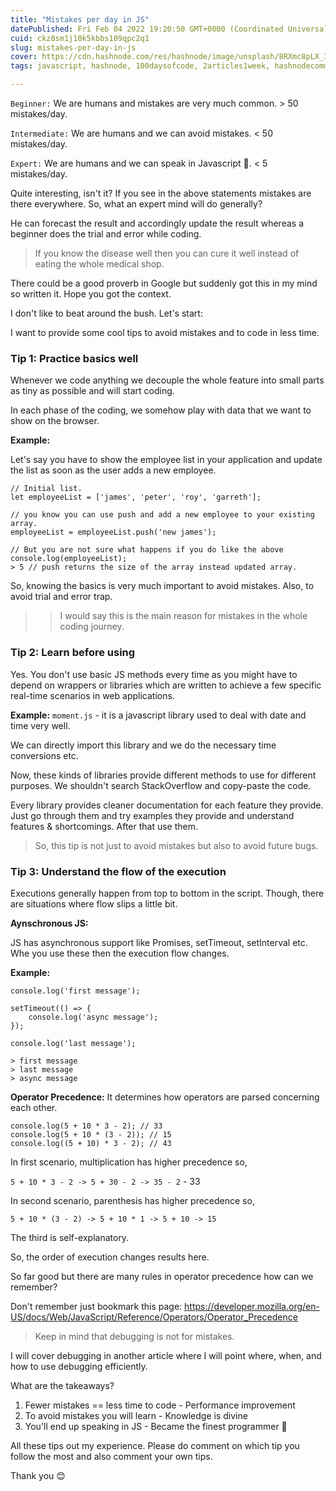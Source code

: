 ```yaml
---
title: "Mistakes per day in JS"
datePublished: Fri Feb 04 2022 19:20:50 GMT+0000 (Coordinated Universal Time)
cuid: ckz8sm1j10k5kbbs109qpc2q1
slug: mistakes-per-day-in-js
cover: https://cdn.hashnode.com/res/hashnode/image/unsplash/8RXmc8pLX_I/upload/v1644002387482/4_AYOXvPe.jpeg
tags: javascript, hashnode, 100daysofcode, 2articles1week, hashnodecommunity

---
```


`Beginner:` We are humans and mistakes are very much common. > 50 mistakes/day.

`Intermediate:` We are humans and we can avoid mistakes. < 50 mistakes/day.

`Expert:` We are humans and we can speak in Javascript 🤣. < 5 mistakes/day.

Quite interesting, isn't it? If you see in the above statements mistakes are there everywhere. So, what an expert mind will do generally? 

He can forecast the result and accordingly update the result whereas a beginner does the trial and error while coding. 

> If you know the disease well then you can cure it well instead of eating the whole medical shop.

There could be a good proverb in Google but suddenly got this in my mind so written it. Hope you got the context.

I don't like to beat around the bush. Let's start:

I want to provide some cool tips to avoid mistakes and to code in less time.

### Tip 1: Practice basics well

Whenever we code anything we decouple the whole feature into small parts as tiny as possible and will start coding.

In each phase of the coding, we somehow play with data that we want to show on the browser.

**Example:**

Let's say you have to show the employee list in your application and update the list as soon as the user adds a new employee.

```
// Initial list.
let employeeList = ['james', 'peter', 'roy', 'garreth'];

// you know you can use push and add a new employee to your existing array.
employeeList = employeeList.push('new james');

// But you are not sure what happens if you do like the above
console.log(employeeList);
> 5 // push returns the size of the array instead updated array.
```
So, knowing the basics is very much important to avoid mistakes. Also, to avoid trial and error trap.

>> I would say this is the main reason for mistakes in the whole coding journey.

### Tip 2: Learn before using

Yes. You don't use basic JS methods every time as you might have to depend on wrappers or libraries which are written to achieve a few specific real-time scenarios in web applications.

**Example:** `moment.js` - it is a javascript library used to deal with date and time very well.

We can directly import this library and we do the necessary time conversions etc. 

Now, these kinds of libraries provide different methods to use for different purposes. We shouldn't search StackOverflow and copy-paste the code.

Every library provides cleaner documentation for each feature they provide. Just go through them and try examples they provide and understand features  & shortcomings. After that use them.

> So, this tip is not just to avoid mistakes but also to avoid future bugs.

### Tip 3: Understand the flow of the execution

Executions generally happen from top to bottom in the script. Though, there are situations where flow slips a little bit.

**Aynschronous JS:**

JS has asynchronous support like Promises, setTimeout, setInterval etc. Whe you use these then the execution flow changes.

**Example:**

```
console.log('first message');

setTimeout(() => {
    console.log('async message');
});

console.log('last message');

> first message
> last message
> async message
```

**Operator Precedence:** It determines how operators are parsed concerning each other.

```
console.log(5 + 10 * 3 - 2); // 33
console.log(5 + 10 * (3 - 2)); // 15
console.log((5 + 10) * 3 - 2); // 43
```
In first scenario, multiplication has higher precedence so,

`5 + 10 * 3 - 2 -> 5 + 30 - 2 -> 35 - 2` - 33

In second scenario, parenthesis has higher precedence so,

`5 + 10 * (3 - 2) -> 5 + 10 * 1 -> 5 + 10 -> 15`

The third is self-explanatory.

So, the order of execution changes results here. 

So far good but there are many rules in operator precedence how can we remember?

Don't remember just bookmark this page: https://developer.mozilla.org/en-US/docs/Web/JavaScript/Reference/Operators/Operator_Precedence

> Keep in mind that debugging is not for mistakes.

I will cover debugging in another article where I will point where, when, and how to use debugging efficiently.

What are the takeaways?

1. Fewer mistakes == less time to code - Performance improvement
2. To avoid mistakes you will learn  - Knowledge is divine
3. You'll end up speaking in JS - Became the finest programmer 🤩

All these tips out my experience. Please do comment on which tip you follow the most and also comment your own tips.

Thank you 😊